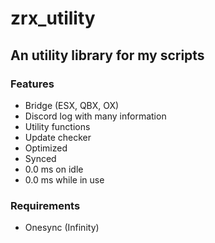 # zrx\_utility

## An utility library for my scripts

### Features

* Bridge (ESX, QBX, OX)
* Discord log with many information
* Utility functions
* Update checker
* Optimized
* Synced
* 0.0 ms on idle
* 0.0 ms while in use

### Requirements

* Onesync (Infinity)
